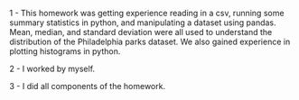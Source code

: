 1 - This homework was getting experience reading in a csv, running some summary statistics in python, and manipulating a dataset using pandas. Mean, median, and standard deviation were all used to understand the distribution of the Philadelphia parks dataset. We also gained experience in plotting histograms in python.

2 - I worked by myself.

3 - I did all components of the homework.
